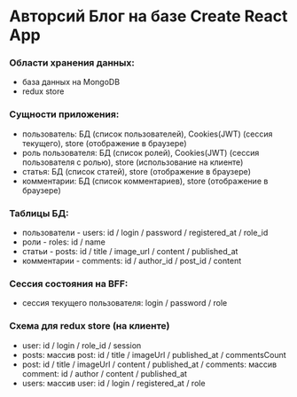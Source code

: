 # Авторсий Блог на базе Create React App

### Области хранения данных:

-   база данных на MongoDB
-   redux store

### Сущности приложения:

-   пользователь: БД (список пользователей), Cookies(JWT) (сессия текущего), store (отображение в браузере)
-   роль пользователя: БД (список ролей), Cookies(JWT) (сессия пользователя с ролью), store (использование на клиенте)
-   статья: БД (список статей), store (отображение в браузере)
-   комментарии: БД (список комментариев), store (отображение в браузере)

### Таблицы БД:

-   пользователи - users: id / login / password / registered_at / role_id
-   роли - roles: id / name
-   статьи - posts: id / title / image_url / content / published_at
-   комментарии - comments: id / author_id / post_id / content

### Сессия состояния на BFF:

-   сессия текущего пользователя: login / password / role

### Схема для redux store (на клиенте)

-   user: id / login / role_id / session
-   posts: массив post: id / title / imageUrl / published_at / commentsCount
-   post: id / title / imageUrl / content / published_at / comments: массив comment: id / author / content / published_at
-   users: массив user: id / login / registered_at / role
